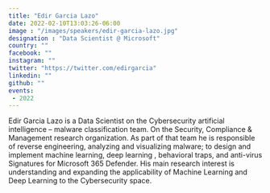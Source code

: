 ```yaml
---
title: "Edir Garcia Lazo"
date: 2022-02-10T13:03:26-06:00
image : "/images/speakers/edir-garcia-lazo.jpg"
designation : "Data Scientist @ Microsoft"
country: ""
facebook: ""
instagram: ""
twitter: "https://twitter.com/edirgarcia"
linkedin: ""
github: ""
events:
 - 2022
---
```


Edir Garcia Lazo is a Data Scientist on the Cybersecurity artificial intelligence – malware classification team. On the Security, Compliance & Management research organization. As part of that team he is responsible of reverse engineering, analyzing and visualizing malware; to design and implement machine learning, deep learning , behavioral traps, and anti-virus Signatures for Microsoft 365 Defender. His main research interest is understanding and expanding the applicability of Machine Learning and Deep Learning to the Cybersecurity space.
